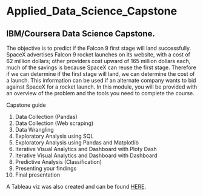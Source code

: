 # Applied_Data_Science_Capstone

## IBM/Coursera Data Science Capstone.
The objective is to predict if the Falcon 9 first stage will land successfully. SpaceX advertises Falcon 9 rocket launches on its website, with a cost of 62 million dollars; other providers cost upward of 165 million dollars each, much of the savings is because SpaceX can reuse the first stage. Therefore if we can determine if the first stage will land, we can determine the cost of a launch. This information can be used if an alternate company wants to bid against SpaceX for a rocket launch. In this module, you will be provided with an overview of the problem and the tools you need to complete the course.

Capstone guide
1. Data Collection (Pandas)
2. Data Collection (Web scraping)
3. Data Wrangling
4. Exploratory Analysis using SQL
5. Exploratory Analysis using Pandas and Matplotlib
6. Iterative Visual Analytics and Dashboard with Ploty Dash
7. Iterative Visual Analytics and Dashboard with Dashboard
8. Predictive Analysis (Classification)
9. Presenting your findings
10. Final presentation

A Tableau viz was also created and can be found [HERE](https://public.tableau.com/views/SpaceXFalcon9Stage2LandingOverview/SiteOutcome?:language=en-US&:sid=&:display_count=n&:origin=viz_share_link). 
